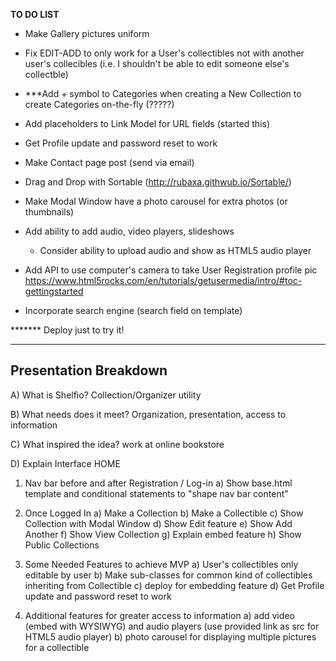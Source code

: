 **TO DO LIST**

- Make Gallery pictures uniform

- Fix EDIT-ADD to only work for a User's collectibles not with another user's collecibles (i.e. I shouldn't be able to edit someone else's collectble)

- ***Add + symbol to Categories when creating a New Collection to create Categories on-the-fly (?????)

- Add placeholders to Link Model for URL fields (started this)

- Get Profile update and password reset to work

- Make Contact page post (send via email)

- Drag and Drop with Sortable (http://rubaxa.githwub.io/Sortable/)

- Make Modal Window have a photo carousel for extra photos (or thumbnails)

- Add ability to add audio, video players, slideshows
    - Consider ability to upload audio and show as HTML5 audio player

- Add API to use computer's camera to take User Registration profile pic
https://www.html5rocks.com/en/tutorials/getusermedia/intro/#toc-gettingstarted

- Incorporate search engine (search field on template)

******* Deploy just to try it!


-------------
 Presentation Breakdown
-------------

A) What is Shelfio?
    Collection/Organizer utility

B) What needs does it meet? 
    Organization, presentation, access to information

C) What inspired the idea?
    work at online bookstore

D) Explain Interface
   HOME
   1) Nav bar before and after Registration / Log-in
        a) Show base.html template and conditional statements to "shape nav bar content"
   2) Once Logged In
        a) Make a Collection 
        b) Make a Collectible
        c) Show Collection with Modal Window
        d) Show Edit feature
        e) Show Add Another
        f) Show View Collection
        g) Explain embed feature
        h) Show Public Collections
    
   3) Some Needed Features to achieve MVP
        a) User's collectibles only editable by user
        b) Make sub-classes for common kind of collectibles inheriting from Collectible
        c) deploy for embedding feature
        d) Get Profile update and password reset to work
   
   4) Additional features for greater access to information
        a) add video (embed with WYSIWYG) and audio players 
           (use provided link as src for HTML5 audio player)
        b) photo carousel for displaying multiple pictures for a collectible
        
   

